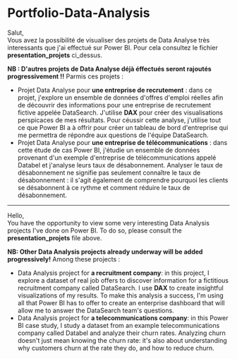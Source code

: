 # Portfolio-Data-Analysis
Salut, \
Vous avez la possibilité de visualiser des projets de Data Analyse très interessants que j'ai effectué sur Power BI. Pour cela consultez le fichier **presentation_projets** ci_dessus. 

**NB : D'autres projets de Data Analyse déjà éffectués seront rajoutés progressivement !!**
Parmis ces projets :
- Projet Data Analyse pour **une entreprise de recrutement** : dans ce projet, j'explore un ensemble de données d'offres d'emploi réelles afin de découvrir des informations pour une entreprise de recrutement fictive appelée DataSearch. J'utilise **DAX** pour créer des visualisations perspicaces de mes résultats. Pour céussir cette analyse,  j'utilise tout ce que Power BI a à offrir pour créer un tableau de bord d'entreprise qui me permettra de répondre aux questions de l'équipe DataSearch.
- Projet Data Analyse pour **une entreprise de télécommunications** : dans cette étude de cas Power BI, j'étudie un ensemble de données provenant d'un exemple d'entreprise de télécommunications appelé Databel et j'analyse leurs taux de désabonnement. Analyser le taux de désabonnement ne signifie pas seulement connaître le taux de désabonnement : il s'agit également de comprendre pourquoi les clients se désabonnent à ce rythme et comment réduire le taux de désabonnement.

--------------

Hello, \
You have the opportunity to view some very interesting Data Analysis projects I've done on Power BI. To do so, please consult the **presentation_projets** file above.

**NB: Other Data Analysis projects already underway will be added progressively!**
Among these projects :
- Data Analysis project for **a recruitment company**: in this project, I explore a dataset of real job offers to discover information for a fictitious recruitment company called DataSearch. I use **DAX** to create insightful visualizations of my results. To make this analysis a success, I'm using all that Power BI has to offer to create an enterprise dashboard that will allow me to answer the DataSearch team's questions.
- Data Analysis project for **a telecommunications company**: in this Power BI case study, I study a dataset from an example telecommunications company called Databel and analyze their churn rates. Analyzing churn doesn't just mean knowing the churn rate: it's also about understanding why customers churn at the rate they do, and how to reduce churn.

